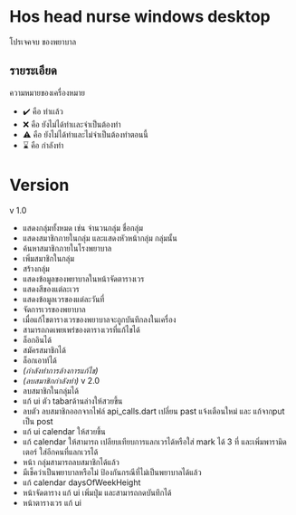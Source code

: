 # Hos head nurse windows desktop

โปรเจคจบ ของพยาบาล

## รายระเอียด

ความหมายของเครื่องหมาย

- :heavy_check_mark: คือ ทำเเล้ว
- :x: คือ ยังไม่ได้ทำเเละจำเป็นต้องทำ
- :warning: คือ ยังไม่ได้ทำและไม่จำเป็นต้องทำตอนนี้
- :hourglass:  คือ กำลังทำ

# Version

v 1.0 

- แสดงกลุ่มทั้งหมด เช่น จำนวนกลุ่ม ชื่อกลุ่ม
- แสดงสมาชิกภายในกลุ่ม และแสดงหัวหน้ากลุ่ม กลุ่มนั้น
- ค้นหาสมาชิกภายในโรงพยาบาล
- เพิ่มสมาชิกในกลุ่ม
- สร้างกลุ่ม
- แสดงข้อมูลของพยาบาลในหน้าจัดตารางเวร
- แสดงสีของแต่ละเวร
- แสดงข้อมูลเวรของแต่ละวันที่
- จัดการเวรของพยาบาล
- เมื่อแก้ไขตารางเวรของพยาบาลจะถูกบันทึกลงในเครื่อง
- สามารถกดเพยเพร่ของตารางเวรที่แก้ไขได้
- ล็อกอินได้
- สมัครสมาชิกได้
- ล็อกเอาท์ได้
- *(กำลังทำการล้างการแก้ไข)*
- *(ลบสมาชิกกำลังทำ)*
v 2.0 
- ลบสมาชิกในกลุ่มได้
- แก้ ui ตัว tabarด้านล่างให้สวยขึ้น
- ลบตัว ลบสมาชิกออกจากไฟล์ api_calls.dart เปลี่ยน past แจ้งเตือนใหม่ และ แก้จากput เป็น post
- แก้ ui calendar ให้สวยขึ้น
- แก้ calendar ให้สามารถ เปลียบเทียบการแลกเวรได้หรือใส่ mark ได้ 3 ที่ และเพิ่มพารามิดเตอร์ ใส่อีกคนที่แลกเวรได้
- หน้า กลุ่มสามารถลบสมาชิกได้แล้ว
- มีเช็คว่าเป็นพยาบาลหรือไม่ ป้องกันกรณีที่ไม่เป็นพยาบาลได้แล้ว
- แก้ calendar daysOfWeekHeight
- หน้าจัดตาราง แก้ ui เพิ่มปุ่ม และสามารถกดบันทึกได้
- หน้าตารางเวร แก้ ui